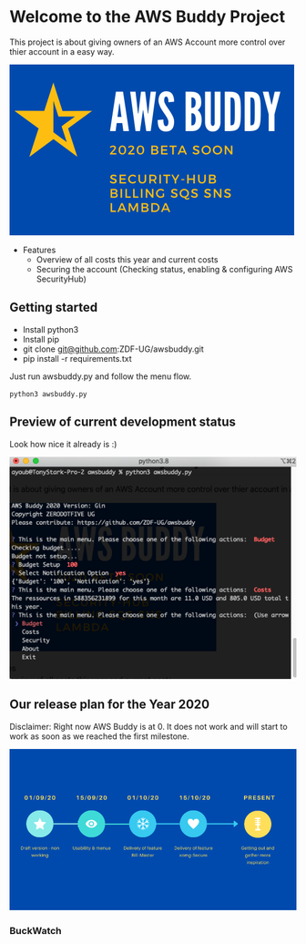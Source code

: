 # Welcome to the AWS Buddy Project

This project is about giving owners of an AWS Account more control over thier account in a easy way.

![Intro](images/awsbuddy_overview.png)


 * Features
   - Overview of all costs this year and current costs
   - Securing the account (Checking status, enabling & configuring AWS SecurityHub)

## Getting started

 - Install python3
 - Install pip
 - git clone git@github.com:ZDF-UG/awsbuddy.git
 - pip install -r requirements.txt

Just run awsbuddy.py and follow the menu flow.

```
python3 awsbuddy.py
```
## Preview of current development status
Look how nice it already is :)

![Preview](images/awsbuddy_preview.png)

## Our release plan for the Year 2020
Disclaimer:
Right now AWS Buddy is at 0. It does not work and will start to work as soon as we reached the first milestone.

![Release Plan](images/awsbuddy_release_plan.png)

### BuckWatch